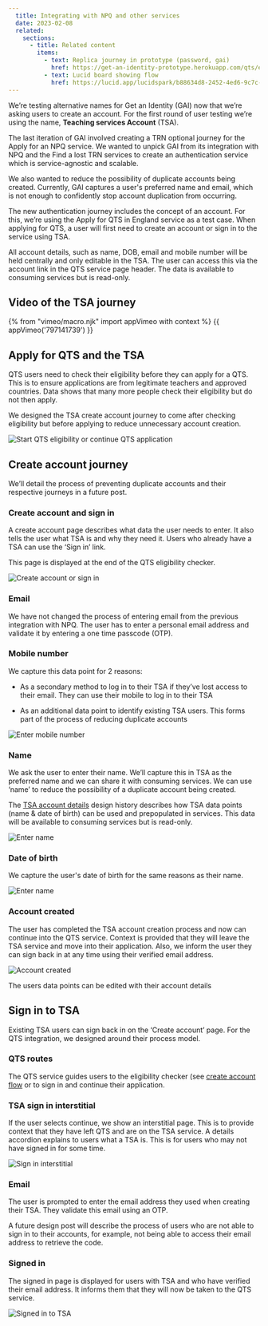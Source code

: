 ```yaml
---
  title: Integrating with NPQ and other services
  date: 2023-02-08
  related:
    sections:
      - title: Related content
        items:
          - text: Replica journey in prototype (password, gai)
            href: https://get-an-identity-prototype.herokuapp.com/qts/eligibility/start-eligibility
          - text: Lucid board showing flow
            href: https://lucid.app/lucidspark/b88634d8-2452-4ed6-9c7c-010383770731/edit?view_items=KZDsx9Mr-.mh&invitationId=inv_9a36d007-204a-41ed-b8c3-1f49d5e63a05
---
```



We’re testing alternative names for Get an Identity (GAI) now that we’re asking users to create an account. For the first round of user testing we’re using the name, <b>Teaching services Account</b> (TSA).

The last iteration of GAI involved creating a TRN optional journey for the Apply for an NPQ service. We wanted to unpick GAI from its integration with NPQ and the Find a lost TRN services to create an authentication service which is service-agnostic and scalable.

We also wanted to reduce the possibility of duplicate accounts being created. Currently, GAI captures a user's preferred name and email, which is not enough to confidently stop account duplication from occurring.

The new authentication journey includes the concept of an account. For this, we’re using the Apply for QTS in England service as a test case. When applying for QTS, a user will first need to create an account or sign in to the service using TSA.

All account details, such as name, DOB, email and mobile number will be held centrally and only editable in the TSA. The user can access this via the account link in the QTS service page header. The data is available to consuming services but is read-only.

## Video of the TSA journey


{% from "vimeo/macro.njk" import appVimeo with context %}
{{ appVimeo('797141739') }}

## Apply for QTS and the TSA

QTS users need to check their eligibility before they can apply for a QTS. This is to ensure applications are from legitimate teachers and approved countries. Data shows that many more people check their eligibility but do not then apply.

We designed the TSA create account journey to come after checking eligibility but before applying to reduce unnecessary account creation.

![Start QTS eligibility or continue QTS application](1-qts-model.png "Start QTS eligibility or continue QTS application")

## Create account journey

We’ll detail the process of preventing duplicate accounts and their respective journeys in a future post.


### Create account and sign in

A create account page describes what data the user needs to enter. It also tells the user what TSA is and why they need it. Users who already have a TSA can use the ‘Sign in’ link.

This page is displayed at the end of the QTS eligibility checker.

![Create account or sign in](2-create-account.png "Create account or sign in")


### Email

We have not changed the process of entering email from the previous integration with NPQ. The user has to enter a personal email address and validate it by entering a one time passcode (OTP).


### Mobile number

We capture this data point for 2 reasons:

- As a secondary method to log in to their TSA if they’ve lost access to their email. They can use their mobile to log in to their TSA

- As an additional data point to identify existing TSA users. This forms part of the process of reducing duplicate accounts

![Enter mobile number](5-phone-number.png "Enter mobile number")


### Name
We ask the user to enter their name. We’ll capture this in TSA as the preferred name and we can share it with consuming services. We can use ‘name’ to reduce the possibility of a duplicate account being created.

The [TSA account details](/get-an-identity/user-account/#sharing-user-data-with-consuming-services) design history describes how TSA data points (name & date of birth) can be used and prepopulated in services. This data will be available to consuming services but is read-only.

![Enter name](7-name.png "Enter name")


### Date of birth  

We capture the user's date of birth for the same reasons as their name.

![Enter name](8-dob.png "Enter name")


### Account created

The user has completed the TSA account creation process and now can continue into the QTS service. Context is provided that they will leave the TSA service and move into their application. Also, we inform the user they can sign back in at any time using their verified email address.

![Account created](9-teacher-account.png "Account created")

The users data points can be edited with their account details


## Sign in to TSA

Existing TSA users can sign back in on the ‘Create account’ page. For the QTS integration, we designed around their process model.


### QTS routes
The QTS service guides users to the eligibility checker (see [create account flow](#apply-for-qts-and-the-tsa) or to sign in and continue their application.


### TSA sign in interstitial
If the user selects continue, we show an interstitial page. This is to provide context that they have left QTS and are on the TSA service. A details accordion explains to users what a TSA is. This is for users who may not have signed in for some time.

![Sign in interstitial](11-sign-in-interstitial.png "Sign in interstitial")


### Email
The user is prompted to enter the email address they used when creating their TSA. They validate this email using an OTP.

A future design post will describe the process of users who are not able to sign in to their accounts, for example, not being able to access their email address to retrieve the code.


### Signed in
The signed in page is displayed for users with TSA and who have verified their email address. It informs them that they will now be taken to the QTS service.

![Signed in to TSA](14-signed-in.png "Signed in to TSA")
